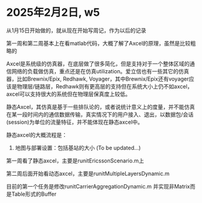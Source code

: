 # 2025年2月2日, w5

从1月15日开始做的，就从现在开始写周记，作为以后的记录

第一周和第二周基本上在看matlab代码，大概了解了Axcel的原理，虽然是比较粗略的

Axcel是系统级的仿真器，在底层做了很多简化，但是支持对于一个整体区域的通信网络的负载做仿真，重点还是在仿真utilization。爱立信也有一些其它的仿真器，比如Brewnix/Epix, Redhawk, Voyager，其中Brewnix/Epix还有voyager应该是物理层/链路层，Redhawk则有更高层的支持但在系统大小上仍不如axcel，axcel可以支持很大的系统但在物理层保真度上较低。

静态Axcel，其仿真是基于一些排队论的，或者说统计意义上的度量，并不能仿真在某一段时间内的通信数据传输，真实情况下的用户接入、退出，以数据包/会话(session)为单位的流量特征，并不能体现在静态axcel中。

静态axcel的大概流程是：
1. 地图与部署设置：包括基站的大小
(To be updated...)


第一周看了静态axcel，主要是runitEricssonScenario.m上

第二周后面开始看动态axcel，主要是runitMultipleLayersDynamic.m

目前的第一个任务是修改runitCarrierAggregationDynamic.m 并实现非Matrix而是Table形式的Buffer
